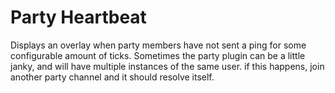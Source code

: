 # Party Heartbeat
Displays an overlay when party members have not sent a ping for some configurable amount of ticks.
Sometimes the party plugin can be a little janky, and will have multiple instances of the same user. if this happens, join another party channel and it should resolve itself.